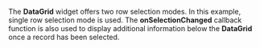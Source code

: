 The **DataGrid** widget offers two row selection modes. In&nbsp;this example, single row selection mode is&nbsp;used. The **onSelectionChanged** callback function is&nbsp;also used to&nbsp;display additional information below the **DataGrid** once a&nbsp;record has been selected.